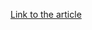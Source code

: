 [Link to the article](https://thehackernews.com/2025/01/cisa-adds-five-year-old-jquery-xss-flaw.html)
